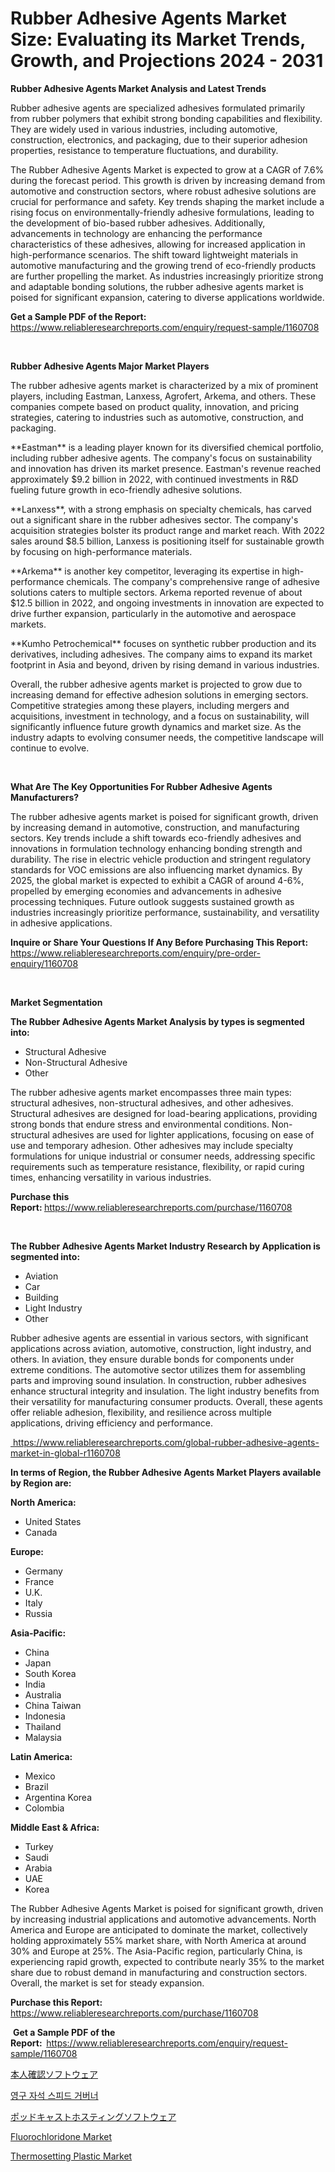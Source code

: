 <p><h1>Rubber Adhesive Agents Market Size: Evaluating its Market Trends, Growth, and Projections 2024 - 2031</h1></p><p><strong>Rubber Adhesive Agents Market Analysis and Latest Trends</strong></p>
<p><p>Rubber adhesive agents are specialized adhesives formulated primarily from rubber polymers that exhibit strong bonding capabilities and flexibility. They are widely used in various industries, including automotive, construction, electronics, and packaging, due to their superior adhesion properties, resistance to temperature fluctuations, and durability.</p><p>The Rubber Adhesive Agents Market is expected to grow at a CAGR of 7.6% during the forecast period. This growth is driven by increasing demand from automotive and construction sectors, where robust adhesive solutions are crucial for performance and safety. Key trends shaping the market include a rising focus on environmentally-friendly adhesive formulations, leading to the development of bio-based rubber adhesives. Additionally, advancements in technology are enhancing the performance characteristics of these adhesives, allowing for increased application in high-performance scenarios. The shift toward lightweight materials in automotive manufacturing and the growing trend of eco-friendly products are further propelling the market. As industries increasingly prioritize strong and adaptable bonding solutions, the rubber adhesive agents market is poised for significant expansion, catering to diverse applications worldwide.</p></p>
<p><strong>Get a Sample PDF of the Report:&nbsp;</strong> <a href="https://www.reliableresearchreports.com/enquiry/request-sample/1160708">https://www.reliableresearchreports.com/enquiry/request-sample/1160708</a></p>
<p>&nbsp;</p>
<p><strong>Rubber Adhesive Agents Major Market Players</strong></p>
<p><p>The rubber adhesive agents market is characterized by a mix of prominent players, including Eastman, Lanxess, Agrofert, Arkema, and others. These companies compete based on product quality, innovation, and pricing strategies, catering to industries such as automotive, construction, and packaging.</p><p>**Eastman** is a leading player known for its diversified chemical portfolio, including rubber adhesive agents. The company's focus on sustainability and innovation has driven its market presence. Eastman's revenue reached approximately $9.2 billion in 2022, with continued investments in R&D fueling future growth in eco-friendly adhesive solutions.</p><p>**Lanxess**, with a strong emphasis on specialty chemicals, has carved out a significant share in the rubber adhesives sector. The company's acquisition strategies bolster its product range and market reach. With 2022 sales around $8.5 billion, Lanxess is positioning itself for sustainable growth by focusing on high-performance materials.</p><p>**Arkema** is another key competitor, leveraging its expertise in high-performance chemicals. The company's comprehensive range of adhesive solutions caters to multiple sectors. Arkema reported revenue of about $12.5 billion in 2022, and ongoing investments in innovation are expected to drive further expansion, particularly in the automotive and aerospace markets.</p><p>**Kumho Petrochemical** focuses on synthetic rubber production and its derivatives, including adhesives. The company aims to expand its market footprint in Asia and beyond, driven by rising demand in various industries.</p><p>Overall, the rubber adhesive agents market is projected to grow due to increasing demand for effective adhesion solutions in emerging sectors. Competitive strategies among these players, including mergers and acquisitions, investment in technology, and a focus on sustainability, will significantly influence future growth dynamics and market size. As the industry adapts to evolving consumer needs, the competitive landscape will continue to evolve.</p></p>
<p>&nbsp;</p>
<p><strong>What Are The Key Opportunities For Rubber Adhesive Agents Manufacturers?</strong></p>
<p><p>The rubber adhesive agents market is poised for significant growth, driven by increasing demand in automotive, construction, and manufacturing sectors. Key trends include a shift towards eco-friendly adhesives and innovations in formulation technology enhancing bonding strength and durability. The rise in electric vehicle production and stringent regulatory standards for VOC emissions are also influencing market dynamics. By 2025, the global market is expected to exhibit a CAGR of around 4-6%, propelled by emerging economies and advancements in adhesive processing techniques. Future outlook suggests sustained growth as industries increasingly prioritize performance, sustainability, and versatility in adhesive applications.</p></p>
<p><strong>Inquire or Share Your Questions If Any Before Purchasing This Report:</strong> <a href="https://www.reliableresearchreports.com/enquiry/pre-order-enquiry/1160708">https://www.reliableresearchreports.com/enquiry/pre-order-enquiry/1160708</a></p>
<p>&nbsp;</p>
<p><strong>Market Segmentation</strong></p>
<p><strong>The Rubber Adhesive Agents Market Analysis by types is segmented into:</strong></p>
<p><ul><li>Structural Adhesive</li><li>Non-Structural Adhesive</li><li>Other</li></ul></p>
<p><p>The rubber adhesive agents market encompasses three main types: structural adhesives, non-structural adhesives, and other adhesives. Structural adhesives are designed for load-bearing applications, providing strong bonds that endure stress and environmental conditions. Non-structural adhesives are used for lighter applications, focusing on ease of use and temporary adhesion. Other adhesives may include specialty formulations for unique industrial or consumer needs, addressing specific requirements such as temperature resistance, flexibility, or rapid curing times, enhancing versatility in various industries.</p></p>
<p><strong>Purchase this Report:&nbsp;</strong><a href="https://www.reliableresearchreports.com/purchase/1160708">https://www.reliableresearchreports.com/purchase/1160708</a></p>
<p>&nbsp;</p>
<p><strong>The Rubber Adhesive Agents Market Industry Research by Application is segmented into:</strong></p>
<p><ul><li>Aviation</li><li>Car</li><li>Building</li><li>Light Industry</li><li>Other</li></ul></p>
<p><p>Rubber adhesive agents are essential in various sectors, with significant applications across aviation, automotive, construction, light industry, and others. In aviation, they ensure durable bonds for components under extreme conditions. The automotive sector utilizes them for assembling parts and improving sound insulation. In construction, rubber adhesives enhance structural integrity and insulation. The light industry benefits from their versatility for manufacturing consumer products. Overall, these agents offer reliable adhesion, flexibility, and resilience across multiple applications, driving efficiency and performance.</p></p>
<p><a href="https://www.reliableresearchreports.com/global-rubber-adhesive-agents-market-in-global-r1160708">&nbsp;https://www.reliableresearchreports.com/global-rubber-adhesive-agents-market-in-global-r1160708</a></p>
<p><strong>In terms of Region, the Rubber Adhesive Agents Market Players available by Region are:</strong></p>
<p>
    <p> <strong> North America: </strong>
        <ul>
            <li>United States</li>
            <li>Canada</li>
        </ul>
        </p> 
    <p> <strong> Europe: </strong>
        <ul>
            <li>Germany</li>
            <li>France</li>
            <li>U.K.</li>
            <li>Italy</li>
            <li>Russia</li>
        </ul>
        </p> 
    <p> <strong> Asia-Pacific: </strong>
        <ul>
            <li>China</li>
            <li>Japan</li>
            <li>South Korea</li>
            <li>India</li>
            <li>Australia</li>
            <li>China Taiwan</li>
            <li>Indonesia</li>
            <li>Thailand</li>
            <li>Malaysia</li>
        </ul>
        </p> 
    <p> <strong> Latin America: </strong>
        <ul>
            <li>Mexico</li>
            <li>Brazil</li>
            <li>Argentina Korea</li>
            <li>Colombia</li>
        </ul>
        </p> 
    <p> <strong> Middle East & Africa: </strong>
        <ul>
            <li>Turkey</li>
            <li>Saudi</li>
            <li>Arabia</li>
            <li>UAE</li>
            <li>Korea</li>
        </ul>
    </p>
    </p>
<p><p>The Rubber Adhesive Agents Market is poised for significant growth, driven by increasing industrial applications and automotive advancements. North America and Europe are anticipated to dominate the market, collectively holding approximately 55% market share, with North America at around 30% and Europe at 25%. The Asia-Pacific region, particularly China, is experiencing rapid growth, expected to contribute nearly 35% to the market share due to robust demand in manufacturing and construction sectors. Overall, the market is set for steady expansion.</p></p>
<p><strong>Purchase this Report: </strong><a href="https://www.reliableresearchreports.com/purchase/1160708">https://www.reliableresearchreports.com/purchase/1160708</a></p>
<p>&nbsp;<strong>Get a Sample PDF of the Report:&nbsp;&nbsp;</strong><a href="https://www.reliableresearchreports.com/enquiry/request-sample/1160708">https://www.reliableresearchreports.com/enquiry/request-sample/1160708</a></p>
<p><strong></strong></p>
<p><p><a href="https://medium.com/@ethantreutel/%E3%82%A2%E3%82%A4%E3%83%87%E3%83%B3%E3%83%86%E3%82%A3%E3%83%86%E3%82%A3%E6%A4%9C%E8%A8%BC%E3%82%BD%E3%83%95%E3%83%88%E3%82%A6%E3%82%A7%E3%82%A2%E5%B8%82%E5%A0%B4%E3%81%AE%E3%83%88%E3%83%AC%E3%83%B3%E3%83%89-%E3%82%A2%E3%82%A4%E3%83%87%E3%83%B3%E3%83%86%E3%82%A3%E3%83%86%E3%82%A3%E6%A4%9C%E8%A8%BC%E3%82%BD%E3%83%95%E3%83%88%E3%82%A6%E3%82%A7%E3%82%A2%E5%B8%82%E5%A0%B4%E3%81%AE%E6%B4%9E%E5%AF%9F%E3%81%A8%E4%BA%88%E6%B8%AC%E5%88%86%E6%9E%90%E3%81%AB%E7%84%A6%E7%82%B9%E3%82%92%E5%BD%93%E3%81%A6%E3%82%8B-2024%E5%B9%B4-2031%E5%B9%B4-60149285fcd6">本人確認ソフトウェア</a></p><p><a href="https://medium.com/@salfordkingie/permanent-magnet-speed-governor-market-%EC%9D%98-%EA%B8%80%EB%A1%9C%EB%B2%8C-%EC%8B%9C%EC%9E%A5-%EA%B0%9C%EC%9A%94%EB%8A%94-%EC%A0%84-%EC%84%B8%EA%B3%84-%EB%B0%8F-%EC%A3%BC%EC%9A%94-%EC%8B%9C%EC%9E%A5%EC%9D%98-%EC%82%B0%EC%97%85%EC%97%90-%EC%98%81%ED%96%A5%EC%9D%84-%EB%AF%B8%EC%B9%98%EB%8A%94-%EC%A3%BC%EC%9A%94-%ED%8A%B8%EB%A0%8C%EB%93%9C%EC%97%90-%EB%8C%80%ED%95%9C-%EB%8F%85%ED%8A%B9%ED%95%9C-%EA%B4%80%EC%A0%90%EC%9D%84-121b8b3da0c0">영구 자석 스피드 거버너</a></p><p><a href="https://medium.com/@ethantreutel/%E3%83%9D%E3%83%83%E3%83%89%E3%82%AD%E3%83%A3%E3%82%B9%E3%83%88%E3%83%9B%E3%82%B9%E3%83%86%E3%82%A3%E3%83%B3%E3%82%B0%E3%82%BD%E3%83%95%E3%83%88%E3%82%A6%E3%82%A7%E3%82%A2%E5%B8%82%E5%A0%B4%E3%81%AE%E6%96%B0%E8%88%88%E5%B8%82%E5%A0%B4%E3%83%88%E3%83%AC%E3%83%B3%E3%83%89%E3%81%A8%E3%81%AF%E4%BD%95%E3%81%A7%E3%81%99%E3%81%8B-%E3%83%9D%E3%83%83%E3%83%89%E3%82%AD%E3%83%A3%E3%82%B9%E3%83%88%E3%83%9B%E3%82%B9%E3%83%86%E3%82%A3%E3%83%B3%E3%82%B0%E3%82%BD%E3%83%95%E3%83%88%E3%82%A6%E3%82%A7%E3%82%A2%E5%B8%82%E5%A0%B4%E3%81%AE%E3%82%A2%E3%83%97%E3%83%AA%E3%82%B1%E3%83%BC%E3%82%B7%E3%83%A7%E3%83%B3-%E5%80%8B%E4%BA%BA%E3%83%A6%E3%83%BC%E3%82%B6%E3%83%BC-%E4%BC%81%E6%A5%AD%E3%83%A6%E3%83%BC%E3%82%B6%E3%83%BC-%E6%95%99%E8%82%B2%E3%83%A6%E3%83%BC%E3%82%B6%E3%83%BC-%E3%81%8A%E3%82%88%E3%81%B3%E3%82%BF%E3%82%A4%E3%83%97%E3%81%AB%E3%81%A4%E3%81%84%E3%81%A6%E3%81%AE-b2518b934f02">ポッドキャストホスティングソフトウェア</a></p><p><a href="https://www.linkedin.com/pulse/insights-fluorochloridone-market-size-which-expanding-95-ftqyf?trackingId=2%2BUbI39iTeSU1S%2FpPJlSJw%3D%3D">Fluorochloridone Market</a></p><p><a href="https://issuu.com/reportprime-2/docs/thermosetting-plastic-market-size-2_3bff6d95c7b531">Thermosetting Plastic Market</a></p></p>